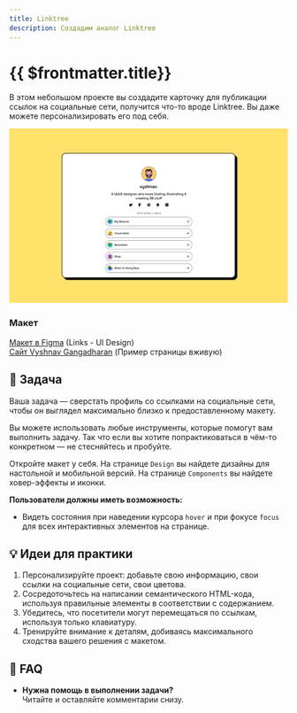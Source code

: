 ```yaml
---
title: Linktree
description: Создадим аналог Linktree
---
```


# {{ $frontmatter.title}}

<ChallengesBadges type="html" />
<ChallengesBadges type="css" />

<Comments />

В этом небольшом проекте вы создадите карточку для публикации ссылок на социальные сети, получится что-то вроде Linktree. Вы даже можете персонализировать его под себя.

![Linktree](./hero.png)

### Макет

[Макет в Figma](https://www.figma.com/community/file/1140170887273934289/links-ui-design) (Links - UI Design)  
[Сайт Vyshnav Gangadharan](https://links.vyshnav.xyz/) (Пример страницы вживую)

## 📝 Задача

Ваша задача — сверстать профиль со ссылками на социальные сети, чтобы он выглядел максимально близко к предоставленному макету.

Вы можете использовать любые инструменты, которые помогут вам выполнить задачу. Так что если вы хотите попрактиковаться в чём-то конкретном — не стесняйтесь и пробуйте.

Откройте макет у себя. На странице `Design` вы найдете дизайны для настольной и мобильной версий. На странице `Components` вы найдете ховер-эффекты и иконки.

**Пользователи должны иметь возможность:**

- Видеть состояния при наведении курсора `hover` и при фокусе `focus` для всех интерактивных элементов на странице.

## 💡 Идеи для практики

1. Персонализируйте проект: добавьте свою информацию, свои ссылки на социальные сети, свои цветова.
2. Сосредоточьтесь на написании семантического HTML-кода, используя правильные элементы в соответствии с содержанием.
3. Убедитесь, что посетители могут перемещаться по ссылкам, используя только клавиатуру.
4. Тренируйте внимание к деталям, добиваясь максимального сходства вашего решения с макетом.

## 🤔 FAQ

- **Нужна помощь в выполнении задачи?**  
  Читайте и оставляйте комментарии снизу.
